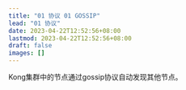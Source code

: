 ```yaml
---
title: "01 协议 01 GOSSIP"
lead: "01 协议"
date: 2023-04-22T12:52:56+08:00
lastmod: 2023-04-22T12:52:56+08:00
draft: false
images: []
---
```


Kong集群中的节点通过gossip协议自动发现其他节点。